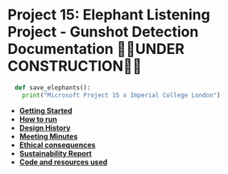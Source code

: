 # Project 15: Elephant Listening Project - Gunshot Detection Documentation 👷‍♂️UNDER CONSTRUCTION👷‍♀️

```python
  def save_elephants():
    print("Microsoft Project 15 x Imperial College London")
```

* [__Getting Started__](gettingstarted.md) 
* [__How to run__](howtorun.md) 
* [__Design History__](designhistory.md) 
* [__Meeting Minutes__](meetingminutes.md) 
* [__Ethical consequences__](ethical.md) 
* [__Sustainability Report__](sustainability.md) 
* [__Code and resources used__](coderesources.md) 
